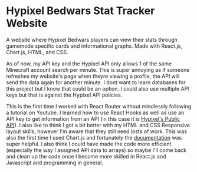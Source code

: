 # Hypixel Bedwars Stat Tracker Website

A website where Hypixel Bedwars players can view their stats through gamemode specific cards and informational graphs. Made with React.js, Chart.js, HTML, and CSS.

As of now, my API key and the Hypixel API only allows 1 of the same Minecraft account search per minute. This is super annoying as if someone refreshes my website's page when theyre viewing a profile, the API will send the data again for another minute. I dont want to learn databases for this project but I know that could be an option. I could also use multiple API keys but that is against the Hypixel API policies. 

This is the first time I worked with React Router without mindlessly following a tutorial on Youtube. I learned how to use React Hooks as well as use an API key to get information from an API (in this case it is [Hypixel's Public API](https://api.hypixel.net/)). I also like to think I got a bit better with my HTML and CSS Responsive layout skills, however I'm aware that they still need losts of work. This was also the first time I used Chart.js and fortunately the [documentation](https://www.chartjs.org/) was super helpful. I also think I could have made the code more efficient (especially the way I assigned API data to arrays) so maybe I'll come back and clean up the code once I become more skilled in React.js and Javascript and programming in general. 


